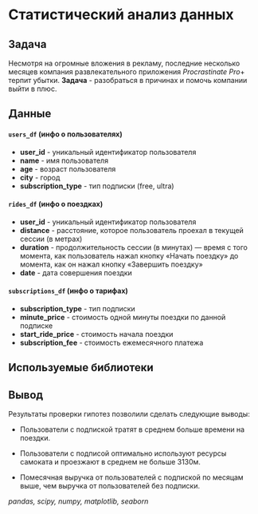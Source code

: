 # Статистический анализ данных

## Задача

Несмотря на огромные вложения в рекламу, последние несколько месяцев компания развлекательного приложения $Procrastinate$ $Pro+$ терпит убытки. **Задача** - разобраться в причинах и помочь компании выйти в плюс.

## Данные
#### `users_df` (инфо о пользователях)
* **user_id** - уникальный идентификатор пользователя
* **name** - имя пользователя
* **age** - возраст пользователя
* **city** - город
* **subscription_type** - тип подписки (free, ultra)

#### `rides_df` (инфо о поездках)
* **user_id** - уникальный идентификатор пользователя
* **distance** - расстояние, которое пользователь проехал в текущей сессии (в метрах)
* **duration** - продолжительность сессии (в минутах) — время с того момента, как пользователь нажал кнопку «Начать поездку» до момента, как он нажал кнопку «Завершить поездку»
* **date** - дата совершения поездки

#### `subscriptions_df` (инфо о тарифах)
* **subscription_type** - тип подписки
* **minute_price** - стоимость одной минуты поездки по данной подписке
* **start_ride_price** - стоимость начала поездки
* **subscription_fee** - стоимость ежемесячного платежа
## Используемые библиотеки

## Вывод

Результаты проверки гипотез позволили сделать следующие выводы:

- Пользователи с подпиской тратят в среднем больше времени на поездки.

- Пользователи с подписой оптимально используют ресурсы самоката и проезжают в среднем не больше 3130м.

- Помесячная выручка от пользователей с подпиской по месяцам выше, чем выручка от пользователей без подписки.

*pandas, scipy, numpy, matplotlib, seaborn*
